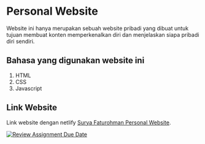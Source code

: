 # Personal Website
Website ini hanya merupakan sebuah website pribadi yang dibuat untuk tujuan membuat konten memperkenalkan diri dan menjelaskan siapa pribadi diri sendiri.

## Bahasa yang digunakan website ini

1. HTML
2. CSS
3. Javascript

## Link Website

Link website dengan netlify [Surya Faturohman Personal Website](https://suryaftr-personal.netlify.app).


[![Review Assignment Due Date](https://classroom.github.com/assets/deadline-readme-button-24ddc0f5d75046c5622901739e7c5dd533143b0c8e959d652212380cedb1ea36.svg)](https://classroom.github.com/a/l9v8sNrv)
